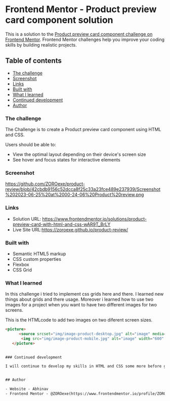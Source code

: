# Frontend Mentor - Product preview card component solution

This is a solution to the [Product preview card component challenge on Frontend Mentor](https://www.frontendmentor.io/challenges/product-preview-card-component-GO7UmttRfa). Frontend Mentor challenges help you improve your coding skills by building realistic projects. 

## Table of contents

  - [The challenge](#the-challenge)
  - [Screenshot](#screenshot)
  - [Links](#links)
  - [Built with](#built-with)
  - [What I learned](#what-i-learned)
  - [Continued development](#continued-development)
- [Author](#author)


### The challenge

The Challenge is to create a Product preview card component using HTML and CSS.

Users should be able to:

- View the optimal layout depending on their device's screen size
- See hover and focus states for interactive elements

### Screenshot

https://github.com/ZOROexe/product-review/blob/42cbdb9156c52dcca8f25c33a23fce489e237939/Screenshot%202023-06-25%20at%2000-24-06%20Product%20review.png

### Links

- Solution URL: https://www.frontendmentor.io/solutions/product-preview-card-with-html-and-css-wAR9T_BrLY
- Live Site URL:https://zoroexe.github.io/product-review/

### Built with

- Semantic HTML5 markup
- CSS custom properties
- Flexbox
- CSS Grid

### What I learned

In this challenge i tried to implement css grids here and there. I learned new things about grids and there usage. Moreover i learned how to use two images for a project when you want to have two different images for two screens.

This is the  HTMLcode to add two images on two diferent screen sizes.

```html
<picture>
      <source srcset="img/image-product-desktop.jpg" alt="image" media="(min-width:600px)">
       <img src="img/image-product-mobile.jpg" alt="image" width="600" height="900">
   </picture>
       

### Continued development

I will continue to develop my skills in HTML and CSS some more before going into java script.I still cant do a project without help,But still i have improved so much. Gonna need to do some more challenges 


## Author

- Website - Abhinav
- Frontend Mentor - @ZOROexe(https://www.frontendmentor.io/profile/ZOROexe)

